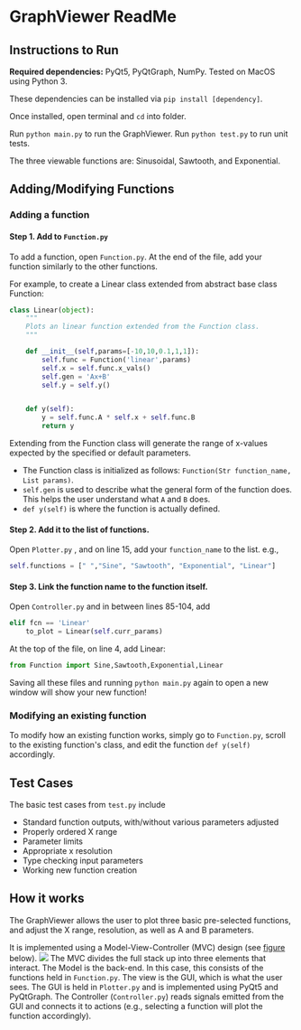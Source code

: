 ﻿# GraphViewer ReadMe

## Instructions to Run
**Required dependencies:** PyQt5, PyQtGraph, NumPy. Tested on MacOS using Python 3.

These dependencies can be installed via ``pip install [dependency]``.

Once installed, open terminal and ``cd`` into folder. 

Run ``python main.py`` to run the GraphViewer. 
Run ``python test.py`` to run unit tests.

The three viewable functions are: Sinusoidal, Sawtooth, and Exponential.

## Adding/Modifying Functions

### Adding a function
#### Step 1. Add to ``Function.py`` 
To add a function, open ``Function.py``. At the end of the file, add your function similarly to the other functions.

For example, to create a Linear class extended from abstract base class Function:
```Python
class Linear(object):
	"""
	Plots an linear function extended from the Function class.
	"""

	def __init__(self,params=[-10,10,0.1,1,1]):
		self.func = Function('linear',params)
		self.x = self.func.x_vals()
		self.gen = 'Ax+B'
		self.y = self.y()


	def y(self):
		y = self.func.A * self.x + self.func.B
		return y
```
Extending from the Function class will generate the range of x-values expected by the specified or default parameters. 

 - The Function class is initialized as follows:
``Function(Str function_name, List params)``.
 - ``self.gen`` is used to describe what the general form of the function does. This helps the user understand what ``A`` and ``B`` does.
 - ``def y(self)`` is where the function is actually defined.

#### Step 2. Add it to the list of functions.
Open ``Plotter.py`` , and on line 15, add your ``function_name`` to the list.
e.g.,
```Python
self.functions = [" ","Sine", "Sawtooth", "Exponential", "Linear"]
```

#### Step 3. Link the function name to the function itself.
Open ``Controller.py`` and in between lines 85-104, add
```Python
elif fcn == 'Linear'
	to_plot = Linear(self.curr_params) 
```
At the top of the file, on line 4, add Linear:
```Python
from Function import Sine,Sawtooth,Exponential,Linear
```
Saving all these files and running ``python main.py`` again to open a new window will show your new function!

### Modifying an existing function
To modify how an existing function works, simply go to ``Function.py``, scroll to the existing function's class, and edit the function ``def y(self)`` accordingly.


## Test Cases
The basic test cases from `test.py` include 

 - Standard function outputs, with/without various parameters adjusted
 - Properly ordered X range
 - Parameter limits
 - Appropriate x resolution
 - Type checking input parameters
 - Working new function creation

## How it works
The GraphViewer allows the user to plot three basic pre-selected functions, and adjust the X range, resolution, as well as A and B parameters.

It is implemented using a Model-View-Controller (MVC) design (see [figure](https://commons.wikimedia.org/wiki/File:MVC-Process.svg#/media/File:MVC-Process.svg) below).
![](https://upload.wikimedia.org/wikipedia/commons/thumb/a/a0/MVC-Process.svg/1280px-MVC-Process.svg.png)
The MVC divides the full stack up into three elements that interact. The Model is the back-end. In this case, this consists of the functions held in ``Function.py``. The view is the GUI, which is what the user sees. The GUI is held in ``Plotter.py`` and is implemented using PyQt5 and PyQtGraph. The Controller (``Controller.py``) reads signals emitted from the GUI and connects it to actions (e.g., selecting a function will plot the function accordingly).


